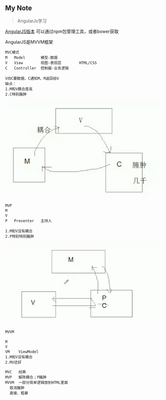 My Note
-------- 
> AngularJs学习

[AngularJS版本](https://code.angularjs.org/) 可以通过npm包管理工具，或者bower获取

AngularJS是MVVM框架
```
MVC模式
M   Model       模型-数据
V   View        视图-表现层        HTML/CSS
C   Controller  控制器-业务逻辑

V向C要数据，C通知M，M返回给V
缺点：
1.M和V耦合度高
2.C特别臃肿
```
![mvc](img/mvc.png)
```
MVP
M
V
P   Presenter   主持人

1.M和V没有耦合
2.P特别特别臃肿
```
![mvp](img/mvp.png)
```
MVVM

M
V
VM    ViewModel
1.M和V没有耦合
2.MV还好
```
```
MVC   经典
MVP   解除耦合；P臃肿
MVVM  一部分简单逻辑放到HTML里面
  取消臃肿
  直接、粗暴
```